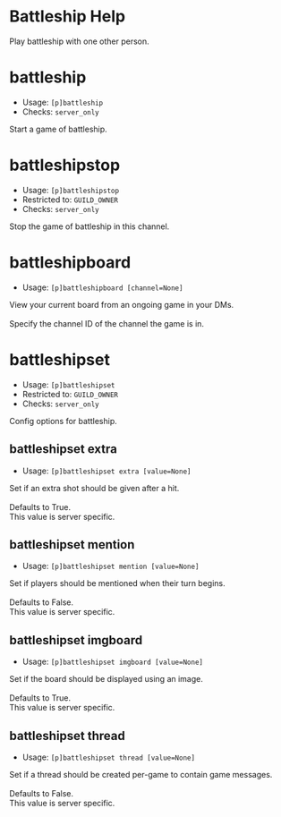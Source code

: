 # Battleship Help

Play battleship with one other person.

# battleship
 - Usage: `[p]battleship `
 - Checks: `server_only`

Start a game of battleship.

# battleshipstop
 - Usage: `[p]battleshipstop `
 - Restricted to: `GUILD_OWNER`
 - Checks: `server_only`

Stop the game of battleship in this channel.

# battleshipboard
 - Usage: `[p]battleshipboard [channel=None] `

View your current board from an ongoing game in your DMs.<br/><br/>Specify the channel ID of the channel the game is in.

# battleshipset
 - Usage: `[p]battleshipset `
 - Restricted to: `GUILD_OWNER`
 - Checks: `server_only`

Config options for battleship.

## battleshipset extra
 - Usage: `[p]battleshipset extra [value=None] `

Set if an extra shot should be given after a hit.<br/><br/>Defaults to True.<br/>This value is server specific.

## battleshipset mention
 - Usage: `[p]battleshipset mention [value=None] `

Set if players should be mentioned when their turn begins.<br/><br/>Defaults to False.<br/>This value is server specific.

## battleshipset imgboard
 - Usage: `[p]battleshipset imgboard [value=None] `

Set if the board should be displayed using an image.<br/><br/>Defaults to True.<br/>This value is server specific.

## battleshipset thread
 - Usage: `[p]battleshipset thread [value=None] `

Set if a thread should be created per-game to contain game messages.<br/><br/>Defaults to False.<br/>This value is server specific.

